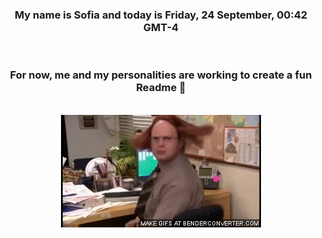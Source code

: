 


<div align="center">
<h3 >My name is Sofia and today is Friday, 24 September, 00:42 GMT-4</h3><br>
<h3 >For now, me and my personalities are working to create a fun Readme 👋
</h3><br>
<img src='img/dwight.gif' alt='working...'/>
</div>
